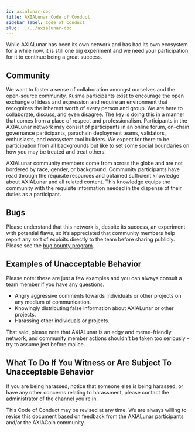 ```yaml
---
id: axialunar-coc
title: AXIALunar Code of Conduct
sidebar_label: Code of Conduct
slug: ../../axialunar-coc
---
```


While AXIALunar has been its own network and has had its own ecosystem for a while now, it is still one
big experiment and we need your participation for it to continue being a great success.

## Community

We want to foster a sense of collaboration amongst ourselves and the open-source community. Kusma
participants exist to encourage the open exchange of ideas and expression and require an environment
that recognizes the inherent worth of every person and group. We are here to collaborate, discuss,
and even disagree. The key is doing this in a manner that comes from a place of respect and
professionalism. Participants in the AXIALunar network may consist of participants in an online forum,
on-chain governance participants, parachain deployment teams, validators, enthusiasts, and ecosystem
tool builders. We expect for there to be participation from all backgrounds but like to set some
social boundaries on how you may be treated and treat others.

AXIALunar community members come from across the globe and are not bordered by race, gender, or
background. Community participants have read through the requisite resources and obtained sufficient
knowledge about AXIALunar and all related content. This knowledge equips the community with the
requisite information needed in the dispense of their duties as a participant.

## Bugs

Please understand that this network is, despite its success, an experiment with potential flaws, so
it’s appreciated that community members help report any sort of exploits directly to the team before
sharing publicly. Please see the [bug bounty program](axialunar-bug-bounty.md).

## Examples of Unacceptable Behavior

Please note: these are just a few examples and you can always consult a team member if you have any
questions.

- Angry aggressive comments towards individuals or other projects on any medium of communication.
- Knowingly distributing false information about AXIALunar or other projects.
- Harassing other individuals or projects.

That said, please note that AXIALunar is an edgy and meme-friendly network, and community member
actions shouldn't be taken too seriously - try to assume jest before malice.

## What To Do If You Witness or Are Subject To Unacceptable Behavior

If you are being harassed, notice that someone else is being harassed, or have any other concerns
relating to harassment, please contact the administrator of the channel you’re in.

This Code of Conduct may be revised at any time. We are always willing to revise this document based
on feedback from the AXIALunar participants and/or the AXIACoin community.
